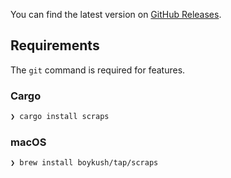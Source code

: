 You can find the latest version on [GitHub Releases](https://github.com/boykush/scraps/releases).

## Requirements

The `git` command is required for features.

### Cargo
```bash
❯ cargo install scraps
```

### macOS
```bash
❯ brew install boykush/tap/scraps
```